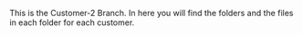 This is the Customer-2 Branch. In here you will find the folders and the files in each folder for each customer.
